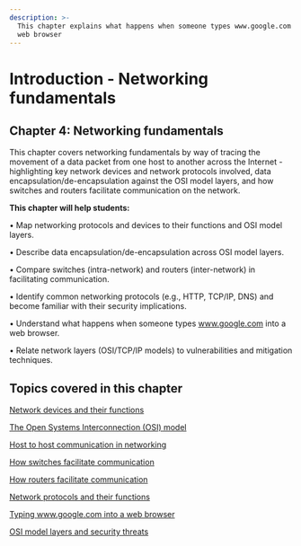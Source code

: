 ```yaml
---
description: >-
  This chapter explains what happens when someone types www.google.com into a
  web browser
---
```


# Introduction - Networking fundamentals

## Chapter 4: Networking fundamentals

This chapter covers networking fundamentals by way of tracing the movement of a data packet from one host to another across the Internet - highlighting key network devices and network protocols involved, data encapsulation/de-encapsulation against the OSI model layers, and how switches and routers facilitate communication on the network.

**This chapter will help students:**

• Map networking protocols and devices to their functions and OSI model layers.

• Describe data encapsulation/de-encapsulation across OSI model layers.

• Compare switches (intra-network) and routers (inter-network) in facilitating communication.

• Identify common networking protocols (e.g., HTTP, TCP/IP, DNS) and become familiar with their security implications.

• Understand what happens when someone types www.google.com into a web browser.

• Relate network layers (OSI/TCP/IP models) to vulnerabilities and mitigation techniques.

## Topics covered in this chapter

[Network devices and their functions](network-devices-and-their-functions.md)

[The Open Systems Interconnection (OSI) model](the-open-systems-interconnection-osi-model.md)

[Host to host communication in networking](host-to-host-communication-in-networking.md)

[How switches facilitate communication](how-switches-facilitate-communication.md)

[How routers facilitate communication](how-routers-facilitate-communication.md)

[Network protocols and their functions](network-protocols-and-their-functions.md)

[Typing www.google.com into a web browser](typing-www.google.com-into-a-web-browser.md)

[OSI model layers and security threats](osi-model-layers-and-security-threats.md)
